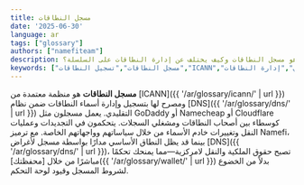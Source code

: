 ```yaml
---
title: مسجل النطاقات
date: '2025-06-30'
language: ar
tags: ["glossary"]
authors: ["namefiteam"]
description: ما هو مسجل النطاقات وكيف يختلف عن إدارة النطاقات على السلسلة؟
keywords: ["مسجل النطاقات","تسجيل النطاقات","ICANN","التحكم المركزي","إدارة النطاقات"]
---
```



**مسجل النطاقات** هو منظمة معتمدة من [ICANN]({{ '/ar/glossary/icann/' | url }}) ومصرح لها بتسجيل وإدارة أسماء النطاقات ضمن نظام [DNS]({{ '/ar/glossary/dns/' | url }}) التقليدي. يعمل مسجلون مثل GoDaddy أو Namecheap أو Cloudflare كوسطاء بين أصحاب النطاقات ومشغلي السجلات. يتحكمون في التجديدات وعمليات النقل وتغييرات خادم الأسماء من خلال سياساتهم وواجهاتهم الخاصة. مع ترميز Namefi، بينما قد يظل النطاق الأساسي مدارًا بواسطة مسجل لأغراض [DNS]({{ '/ar/glossary/dns/' | url }})، تصبح حقوق الملكية والنقل لامركزية—مما يمنحك تحكمًا مباشرًا من خلال [محفظتك]({{ '/ar/glossary/wallet/' | url }}) بدلاً من الخضوع لشروط المسجل وقيود لوحة التحكم.